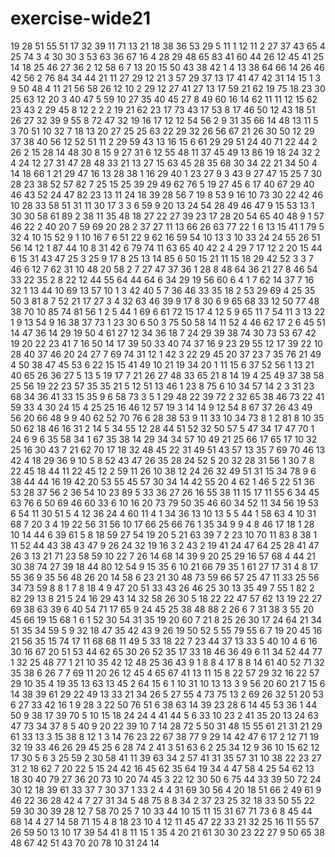 # exercise-wide21
19
28
51
55
51
17
32
39
11
71
13
21
18
38
36
53
29
5
11
1
12
11
2
27
37
43
65
4
25
74
3
4
30
30
3
53
63
36
67
16
4
28
29
48
65
83
41
60
44
26
12
45
41
25
14
18
25
46
27
36
2
12
58
6
7
13
20
15
50
43
38
42
1
4
13
38
64
66
14
26
46
42
56
2
76
84
34
44
21
11
27
29
12
21
3
57
29
37
13
17
41
47
42
31
14
15
1
3
9
50
48
4
11
21
56
58
26
12
10
2
29
12
27
41
27
13
17
59
21
62
19
75
18
23
30
25
63
12
20
3
40
47
5
59
10
27
35
40
45
27
8
49
60
16
14
62
11
11
12
15
62
23
43
2
29
45
8
12
2
2
2
19
21
62
23
17
73
43
17
53
8
17
46
50
12
43
18
51
26
27
32
39
9
55
8
72
47
32
19
16
17
12
12
54
56
2
9
31
35
66
14
48
13
11
5
3
70
51
10
32
7
18
13
20
27
25
25
63
22
29
32
26
56
67
21
26
30
50
12
29
37
38
40
56
12
52
51
11
2
29
59
43
13
16
15
6
61
29
29
51
24
40
71
22
44
2
26
2
15
28
14
48
30
8
15
9
27
31
6
12
55
48
11
37
45
49
13
86
19
18
24
32
2
4
24
12
27
31
47
28
48
33
21
13
27
15
63
45
28
35
68
30
34
22
21
34
50
4
14
18
66
1
21
29
47
16
13
28
38
1
16
29
40
1
23
27
9
3
43
9
27
47
15
25
7
30
28
23
38
52
57
82
7
25
15
25
39
29
49
62
76
5
19
27
45
6
17
40
67
29
40
46
43
52
24
47
82
23
13
11
24
18
39
28
56
7
19
8
53
9
16
10
73
30
22
42
46
10
28
33
58
51
31
11
30
17
3
3
6
59
9
20
13
24
54
28
49
46
47
9
15
53
13
1
30
30
58
61
89
2
38
11
35
48
18
27
22
27
39
23
17
28
20
54
65
40
48
9
1
57
46
22
2
40
20
7
59
69
20
28
2
37
27
11
13
66
26
63
77
22
1
6
13
15
41
1
79
5
32
4
10
15
52
9
1
10
16
7
6
51
22
9
62
16
59
54
10
13
3
10
33
24
24
55
26
51
56
14
12
1
87
44
10
8
31
42
6
79
74
11
63
65
40
42
2
4
29
7
17
12
2
20
15
44
6
15
31
43
47
25
3
25
9
17
8
25
13
14
85
6
50
15
21
11
15
18
29
42
52
3
3
7
46
6
12
7
62
31
10
48
20
58
2
7
27
47
37
36
1
28
8
48
64
36
21
27
8
46
54
33
22
35
2
8
22
12
44
55
64
44
64
6
34
29
19
56
60
6
4
1
7
62
14
37
7
16
32
1
13
44
10
69
13
57
10
1
3
42
40
5
7
36
46
33
35
18
2
53
29
69
4
25
35
50
3
81
8
7
52
21
17
27
3
4
32
63
46
39
9
17
8
30
6
9
65
68
33
12
50
77
48
38
70
10
85
74
81
56
1
2
5
44
1
69
6
61
72
15
17
4
12
5
9
65
11
7
54
11
3
13
22
1
9
13
54
9
16
38
37
73
1
23
30
6
50
3
75
50
58
14
11
52
4
46
62
17
2
6
45
51
14
47
36
14
29
19
50
4
61
27
12
34
36
18
7
24
29
39
38
74
30
73
53
67
42
19
20
22
23
41
7
16
50
14
17
39
50
33
40
74
37
16
9
23
29
55
12
17
39
22
10
28
40
37
46
20
24
27
7
69
74
31
12
1
42
3
22
29
45
20
37
23
7
35
76
21
49
4
50
38
47
45
53
6
22
15
15
41
49
10
21
19
34
20
1
11
15
6
37
52
56
1
13
21
40
65
26
36
27
5
13
5
19
17
7
21
26
27
48
33
65
21
8
14
19
4
25
49
37
38
58
25
56
19
22
23
57
35
35
21
5
12
51
13
46
1
23
8
75
6
10
34
57
14
2
3
31
23
68
34
36
41
33
15
35
9
6
58
73
3
5
1
29
48
22
39
72
2
32
65
38
46
73
22
41
59
33
4
30
24
15
4
25
25
16
46
12
57
19
3
14
14
9
12
54
8
67
37
26
43
49
56
20
66
48
9
9
40
62
52
70
76
6
28
38
53
9
11
33
10
34
73
8
1
2
81
8
10
35
50
62
18
46
16
31
2
14
5
34
55
12
28
44
51
52
32
50
57
5
47
34
17
47
70
1
24
6
9
6
35
58
34
1
67
35
38
14
29
34
34
57
10
49
21
25
66
17
65
17
10
32
25
16
30
43
7
21
62
70
17
18
32
48
45
22
31
49
51
43
57
13
35
7
69
70
46
13
42
4
18
29
36
9
10
5
8
52
43
47
26
35
28
24
52
5
20
32
28
31
56
1
30
7
8
22
45
18
44
11
22
45
12
2
59
11
26
10
38
12
24
26
32
49
51
31
15
34
78
9
6
38
44
44
16
19
42
20
53
55
45
57
30
34
14
42
55
20
4
62
1
46
5
22
51
36
53
28
37
56
2
36
54
10
23
89
5
33
36
27
26
16
55
38
11
15
17
11
55
6
34
45
63
76
6
50
69
46
60
33
6
10
16
20
73
79
50
35
46
60
34
52
11
34
56
19
53
6
54
11
30
51
5
4
12
36
24
4
60
11
4
1
34
36
13
10
13
5
5
44
1
58
63
4
10
31
68
7
20
3
4
19
22
56
31
56
10
17
66
25
66
76
1
35
34
9
9
4
8
46
17
18
1
28
10
14
44
6
39
61
5
8
18
59
27
54
19
20
5
21
63
39
7
2
23
10
70
11
83
8
38
1
11
52
44
43
38
43
47
9
26
24
32
19
16
3
2
43
2
19
41
24
47
64
25
28
41
47
26
3
13
21
71
23
58
59
10
22
7
26
14
68
14
39
9
20
25
29
16
57
68
4
44
21
30
38
74
27
39
18
44
80
12
54
9
15
35
6
10
21
66
79
35
1
61
27
17
31
4
8
17
55
36
9
35
56
48
26
20
14
58
6
23
21
30
48
73
59
66
57
25
47
11
33
25
56
34
73
59
8
8
1
7
8
18
4
9
47
20
51
33
43
26
46
25
30
13
35
49
7
55
1
82
2
82
29
13
8
21
5
24
16
29
43
14
32
58
26
30
5
18
22
22
47
57
62
13
19
22
27
69
38
63
39
6
40
54
71
17
65
9
24
45
25
38
48
88
2
26
6
7
31
38
3
55
20
45
66
19
15
68
1
6
1
52
30
54
31
35
19
20
60
7
21
8
25
26
30
17
24
64
21
34
51
35
34
59
5
9
32
18
47
35
42
43
9
26
19
50
52
5
55
79
55
6
7
19
20
45
16
21
56
35
15
74
17
11
68
68
11
49
5
33
18
22
7
23
44
37
13
33
5
40
10
4
6
16
30
16
67
20
51
53
44
62
65
30
26
52
35
17
33
18
46
36
49
6
11
34
52
44
77
1
32
25
48
77
1
21
10
35
42
12
48
25
36
43
9
1
8
8
4
17
8
8
14
61
40
52
71
32
35
38
6
26
7
7
69
11
20
26
12
45
4
65
67
41
13
11
15
8
22
57
29
32
16
22
57
29
10
35
4
19
35
13
63
13
45
2
64
15
6
1
10
31
10
13
13
3
9
56
20
60
21
7
15
6
14
38
39
61
29
22
49
13
33
21
34
26
5
27
55
4
73
75
13
2
69
26
32
51
20
53
6
27
33
42
16
1
9
28
3
22
50
76
51
6
38
63
14
39
23
28
6
14
45
53
36
1
44
50
9
38
17
39
70
5
10
15
18
24
24
4
41
44
5
6
33
10
23
2
41
35
20
13
24
63
47
73
34
37
8
5
40
9
20
22
39
10
7
14
28
72
5
50
31
48
15
55
61
21
31
21
29
61
33
13
3
15
38
8
12
1
3
14
76
23
22
67
38
77
9
29
14
42
47
6
17
2
12
71
19
32
19
33
46
26
29
45
25
6
28
74
2
41
3
51
63
6
2
25
34
12
9
36
10
15
62
12
17
30
5
6
3
25
59
2
30
58
41
11
39
63
34
2
57
41
31
35
57
31
10
38
22
23
27
31
2
18
62
7
20
22
5
15
24
42
16
45
62
35
64
19
34
4
47
58
4
25
54
62
13
18
30
40
79
27
36
20
73
10
20
74
45
3
22
12
30
50
6
75
44
33
39
50
72
24
30
12
18
39
61
33
37
7
30
37
1
33
2
4
4
31
69
30
56
4
20
18
51
66
2
49
61
9
46
22
36
28
42
4
7
27
31
34
5
48
75
8
8
34
2
37
23
25
32
18
33
50
55
22
59
30
30
39
28
12
7
58
70
25
7
10
33
44
10
15
11
15
31
67
71
73
6
8
45
44
68
14
4
27
14
58
71
15
4
8
18
23
10
4
12
11
45
47
22
33
21
32
25
16
11
55
57
26
59
50
13
10
17
39
54
41
8
11
15
1
35
4
20
21
61
30
30
23
22
27
9
50
65
38
48
67
42
51
43
70
20
78
10
31
24
14
